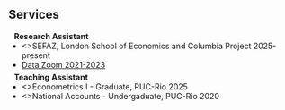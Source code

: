 ## Services

<h4 style="margin:0 10px 0;">Research Assistant</h4>

<ul style="margin:0 0 5px;">
  <li><><autocolor>SEFAZ, London School of Economics and Columbia Project 2025-present</autocolor></a></li>
  <li><a href="https://www.econ.puc-rio.br/datazoom/english/index.html"><autocolor>Data Zoom 2021-2023</autocolor></a></li>
</ul>

<h4 style="margin:0 10px 0;">Teaching Assistant</h4>

<ul style="margin:0 0 20px;">
  <li><><autocolor>Econometrics I - Graduate, PUC-Rio 2025</autocolor></a></li>
  <li><><autocolor>National Accounts - Undergaduate, PUC-Rio 2020 </autocolor></a></li>
</ul>